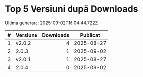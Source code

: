 # Top 5 Versiuni după Downloads

Ultima generare: 2025-09-02T16:04:44.722Z

| # | Versiune | Downloads | Publicat |
| - | - | -: | - |
| 1 | v2.0.2 | 4 | 2025-08-27 |
| 2 | 2.0.3 | 1 | 2025-09-02 |
| 3 | v2.0.1 | 1 | 2025-08-27 |
| 4 | 2.0.4 | 0 | 2025-09-02 |
